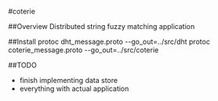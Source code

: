 #coterie

##Overview
Distributed string fuzzy matching application

##Install
protoc dht_message.proto --go_out=../src/dht
protoc coterie_message.proto --go_out=../src/coterie

##TODO
- finish implementing data store
- everything with actual application
